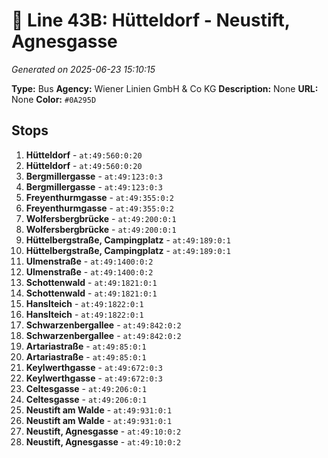 # 🚌 Line 43B: Hütteldorf - Neustift, Agnesgasse

*Generated on 2025-06-23 15:10:15*

**Type:** Bus
**Agency:** Wiener Linien GmbH & Co KG
**Description:** None
**URL:** None
**Color:** `#0A295D`

## Stops

1. **Hütteldorf** - `at:49:560:0:20`
2. **Hütteldorf** - `at:49:560:0:20`
3. **Bergmillergasse** - `at:49:123:0:3`
4. **Bergmillergasse** - `at:49:123:0:3`
5. **Freyenthurmgasse** - `at:49:355:0:2`
6. **Freyenthurmgasse** - `at:49:355:0:2`
7. **Wolfersbergbrücke** - `at:49:200:0:1`
8. **Wolfersbergbrücke** - `at:49:200:0:1`
9. **Hüttelbergstraße, Campingplatz** - `at:49:189:0:1`
10. **Hüttelbergstraße, Campingplatz** - `at:49:189:0:1`
11. **Ulmenstraße** - `at:49:1400:0:2`
12. **Ulmenstraße** - `at:49:1400:0:2`
13. **Schottenwald** - `at:49:1821:0:1`
14. **Schottenwald** - `at:49:1821:0:1`
15. **Hanslteich** - `at:49:1822:0:1`
16. **Hanslteich** - `at:49:1822:0:1`
17. **Schwarzenbergallee** - `at:49:842:0:2`
18. **Schwarzenbergallee** - `at:49:842:0:2`
19. **Artariastraße** - `at:49:85:0:1`
20. **Artariastraße** - `at:49:85:0:1`
21. **Keylwerthgasse** - `at:49:672:0:3`
22. **Keylwerthgasse** - `at:49:672:0:3`
23. **Celtesgasse** - `at:49:206:0:1`
24. **Celtesgasse** - `at:49:206:0:1`
25. **Neustift am Walde** - `at:49:931:0:1`
26. **Neustift am Walde** - `at:49:931:0:1`
27. **Neustift, Agnesgasse** - `at:49:10:0:2`
28. **Neustift, Agnesgasse** - `at:49:10:0:2`